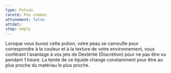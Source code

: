 ```yaml
---
type: Potion
rareté: Peu commun
attunement: false
attdet:
step: empty
---
```

Lorsque vous buvez cette potion, votre peau se camoufle pour correspondre à la couleur et à la texture de votre environnement, vous conférant l'avantage à vos jets de Dextérité (Discrétion) pour ne pas être vu pendant 1 heure. La teinte de ce liquide change constamment pour être au plus proche du matériau le plus proche.